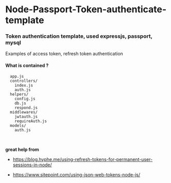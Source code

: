 # Node-Passport-Token-authenticate-template
### Token authentication template, used expressjs, passport, mysql

Examples of access token, refresh token authentication


#### What is contained ?

```
  app.js
  controllers/
    index.js
    auth.js
  helpers/
    config.js
    db.js
    respond.js
  middlewares/
    jwtauth.js
    requireAuth.js
  models/
    auth.js
```

<br>

__great help from__

* https://blog.hyphe.me/using-refresh-tokens-for-permanent-user-sessions-in-node/

* https://www.sitepoint.com/using-json-web-tokens-node-js/


